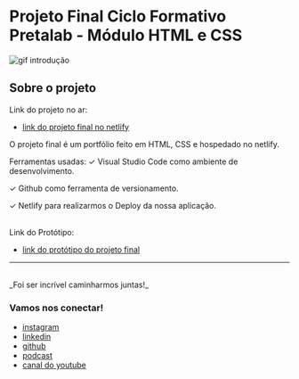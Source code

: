 # Projeto Final Ciclo Formativo Pretalab - Módulo HTML e CSS

![gif introdução](https://media.giphy.com/media/968taxwNaAXqZASdcn/giphy.gif)

## Sobre o projeto
Link do projeto no ar:

- [link do projeto final no netlify](https://www.figma.com/file/dykEV9jRKyK7K83CQ74zfP/Portfolio-Ciclo-Formativo-II---M%C3%B3dulo-I?node-id=0%3A1)

O projeto final é um portfólio feito em HTML, CSS e hospedado no netlify.

Ferramentas usadas:
✓		Visual Studio Code como ambiente de desenvolvimento.

✓		Github como ferramenta de versionamento.

✓		Netlify para realizarmos o Deploy da nossa aplicação.

<br>
Link do Protótipo:

- [link do protótipo do projeto final](https://www.figma.com/file/dykEV9jRKyK7K83CQ74zfP/Portfolio-Ciclo-Formativo-II---M%C3%B3dulo-I?node-id=0%3A1)

---
<br>
_Foi ser incrível caminharmos juntas!_
<br>

### Vamos nos conectar!

- [instagram](https://www.instagram.com/simara_conceicao)
- [linkedin](https://www.linkedin.com/in/simaraconceicao)
- [github](https://github.com/simaraconceicao)
- [podcast](https://open.spotify.com/show/59vCz4TY6tPHXW26qJknh3?si=f6562e559cb44560)
- [canal do youtube](https://www.youtube.com/@queroserdev)

<br>

